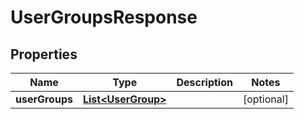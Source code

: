 

# UserGroupsResponse


## Properties

| Name | Type | Description | Notes |
|------------ | ------------- | ------------- | -------------|
|**userGroups** | [**List&lt;UserGroup&gt;**](UserGroup.md) |  |  [optional] |



